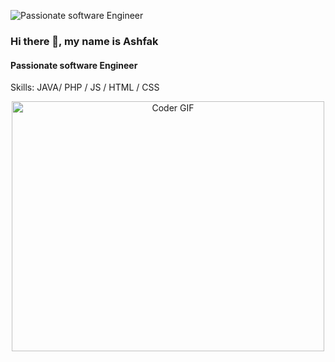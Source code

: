 ![Passionate software Engineer](https://cxl.com/wp-content/uploads/2018/09/coding-language.jpg)
### Hi there 👋, my name is Ashfak
#### Passionate software Engineer

Skills: JAVA/ PHP / JS / HTML / CSS

<p align="center">

  <img src="https://media1.giphy.com/media/26tn33aiTi1jkl6H6/200.gif" alt="Coder GIF" width="500" height="400">
  
</p>
